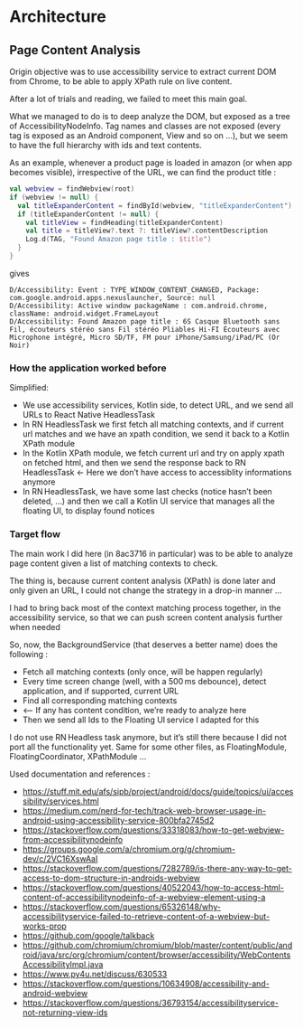 # Architecture

## Page Content Analysis

Origin objective was to use accessibility service to extract current DOM from Chrome, to be able to apply XPath rule on live content.

After a lot of trials and reading, we failed to meet this main goal.

What we managed to do is to deep analyze the DOM, but exposed as a tree of AccessibilityNodeInfo. Tag names and classes are not exposed (every tag is exposed as an Android component, View and so on …), but we seem to have the full hierarchy with ids and text contents.

As an example, whenever a product page is loaded in amazon (or when app becomes visible), irrespective of the URL, we can find the product title :

```kotlin
val webview = findWebview(root)
if (webview != null) {
  val titleExpanderContent = findById(webview, "titleExpanderContent")
  if (titleExpanderContent != null) {
    val titleView = findHeading(titleExpanderContent)
    val title = titleView?.text ?: titleView?.contentDescription
    Log.d(TAG, "Found Amazon page title : $title")
  }
}

```

gives

```shell
D/Accessibility: Event : TYPE_WINDOW_CONTENT_CHANGED, Package: com.google.android.apps.nexuslauncher, Source: null
D/Accessibility: Active window packageName : com.android.chrome, className: android.widget.FrameLayout
D/Accessibility: Found Amazon page title : 6S Casque Bluetooth sans Fil, écouteurs stéréo sans Fil stéréo Pliables Hi-FI Écouteurs avec Microphone intégré, Micro SD/TF, FM pour iPhone/Samsung/iPad/PC (Or Noir)
```

### How the application worked before 

Simplified:

- We use accessibility services, Kotlin side, to detect URL, and we send all URLs to React Native HeadlessTask
- In RN HeadlessTask we first fetch all matching contexts, and if current url matches and we have an xpath condition, we send it back to a Kotlin XPath module
- In the Kotlin XPath module, we fetch current url and try on apply xpath on fetched html, and then we send the response back to RN HeadlessTask <- Here we don’t have access to accessiblity informations anymore
- In RN HeadlessTask, we have some last checks (notice hasn’t been deleted, …) and then we call a Kotlin UI service that manages all the floating UI, to display found notices

### Target flow

The main work I did here (in 8ac3716 in particular) was to be able to analyze page content given a list of matching contexts to check.

The thing is, because current content analysis (XPath) is done later and only given an URL, I could not change the strategy in a drop-in manner …

I had to bring back most of the context matching process together, in the accessibility service, so that we can push screen content analysis further when needed

So, now, the BackgroundService (that deserves a better name) does the following :

- Fetch all matching contexts (only once, will be happen regularly)
- Every time screen change (well, with a 500 ms debounce), detect application, and if supported, current URL
- Find all corresponding matching contexts
- <-- If any has content condition, we’re ready to analyze here
- Then we send all Ids to the Floating UI service I adapted for this

I do not use RN Headless task anymore, but it’s still there because I did not port all the functionality yet. Same for some other files, as FloatingModule, FloatingCoordinator, XPathModule …


Used documentation and references :
- https://stuff.mit.edu/afs/sipb/project/android/docs/guide/topics/ui/accessibility/services.html
- https://medium.com/nerd-for-tech/track-web-browser-usage-in-android-using-accessibility-service-800bfa2745d2
- https://stackoverflow.com/questions/33318083/how-to-get-webview-from-accessibilitynodeinfo
- https://groups.google.com/a/chromium.org/g/chromium-dev/c/2VC16XswAaI
- https://stackoverflow.com/questions/7282789/is-there-any-way-to-get-access-to-dom-structure-in-androids-webview
- https://stackoverflow.com/questions/40522043/how-to-access-html-content-of-accessibilitynodeinfo-of-a-webview-element-using-a
- https://stackoverflow.com/questions/65326148/why-accessibilityservice-failed-to-retrieve-content-of-a-webview-but-works-prop
- https://github.com/google/talkback
- https://github.com/chromium/chromium/blob/master/content/public/android/java/src/org/chromium/content/browser/accessibility/WebContentsAccessibilityImpl.java
- https://www.py4u.net/discuss/630533
- https://stackoverflow.com/questions/10634908/accessibility-and-android-webview
- https://stackoverflow.com/questions/36793154/accessibilityservice-not-returning-view-ids

